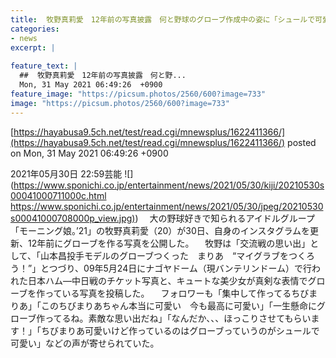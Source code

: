 ```yaml
---
title:  牧野真莉愛　12年前の写真披露　何と野球のグローブ作成中の姿に「シュールで可愛い」の声  
categories:
- news
excerpt: |
  
feature_text: |
  ##  牧野真莉愛　12年前の写真披露　何と野...
  Mon, 31 May 2021 06:49:26  +0900
feature_image: "https://picsum.photos/2560/600?image=733"
image: "https://picsum.photos/2560/600?image=733"
---
```


[https://hayabusa9.5ch.net/test/read.cgi/mnewsplus/1622411366/](https://hayabusa9.5ch.net/test/read.cgi/mnewsplus/1622411366/)
posted on Mon, 31 May 2021 06:49:26  +0900

<!--more-->

2021年05月30日 22:59芸能 ![](https://www.sponichi.co.jp/entertainment/news/2021/05/30/kiji/20210530s00041000711000c.html [https://www.sponichi.co.jp/entertainment/news/2021/05/30/jpeg/20210530s00041000708000p_view.jpg)](https://www.sponichi.co.jp/entertainment/news/2021/05/30/jpeg/20210530s00041000708000p_view.jpg)) 　大の野球好きで知られるアイドルグループ「モーニング娘。’21」の牧野真莉愛（20）が30日、自身のインスタグラムを更新、12年前にグローブを作る写真を公開した。 　牧野は「交流戦の思い出」として、「山本昌投手モデルのグローブつくった　まりあ　“マイグラブをつくろう！”」とつづり、09年5月24日にナゴヤドーム（現バンテリンドーム）で行われた日本ハム—中日戦のチケット写真と、キュートな美少女が真剣な表情でグローブを作っている写真を投稿した。 　フォロワーも「集中して作ってるちびまりあ」「このちびまりあちゃん本当に可愛い　今も最高に可愛い」「一生懸命にグローブ作ってるね。素敵な思い出だね」「なんだか、、、ほっこりさせてもらいます！」「ちびまりあ可愛いけど作っているのはグローブっていうのがシュールで可愛い」などの声が寄せられていた。
